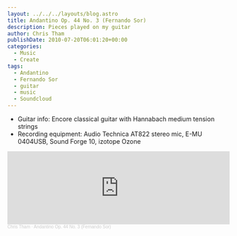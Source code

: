 ```yaml
---
layout: ../../../layouts/blog.astro
title: Andantino Op. 44 No. 3 (Fernando Sor)
description: Pieces played on my guitar
author: Chris Tham
publishDate: 2010-07-20T06:01:20+00:00
categories:
  - Music
  - Create
tags:
  - Andantino
  - Fernando Sor
  - guitar
  - music
  - Soundcloud
---
```

* Guitar info: Encore classical guitar with Hannabach medium tension strings
* Recording equipment: Audio Technica AT822 stereo mic, E-MU 0404USB, Sound Forge 10, izotope Ozone

<iframe width="100%" height="166" scrolling="no" frameborder="no" allow="autoplay" src="https://w.soundcloud.com/player/?url=https%3A//api.soundcloud.com/tracks/4109244&color=%23ff5500&auto_play=false&hide_related=false&show_comments=true&show_user=true&show_reposts=false&show_teaser=true"></iframe><div style="font-size: 10px; color: #cccccc;line-break: anywhere;word-break: normal;overflow: hidden;white-space: nowrap;text-overflow: ellipsis; font-family: Interstate,Lucida Grande,Lucida Sans Unicode,Lucida Sans,Garuda,Verdana,Tahoma,sans-serif;font-weight: 100;"><a href="https://soundcloud.com/chris-tham" title="Chris Tham" target="_blank" style="color: #cccccc; text-decoration: none;">Chris Tham</a> · <a href="https://soundcloud.com/chris-tham/sor-andantino-op-44-no-3-mastered" title="Andantino Op. 44 No. 3 (Fernando Sor)" target="_blank" style="color: #cccccc; text-decoration: none;">Andantino Op. 44 No. 3 (Fernando Sor)</a></div>
